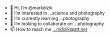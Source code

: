 - 👋 Hi, I’m @markdizik
- 👀 I’m interested in ...science and photography
- 🌱 I’m currently learning ...photography 
- 💞️ I’m looking to collaborate on ...photography 
- 📫 How to reach me ...mdizik@att.net

<!---
markdizik/markdizik is a ✨ special ✨ repository because its `README.md` (this file) appears on your GitHub profile.
You can click the Preview link to take a look at your changes.
--->

